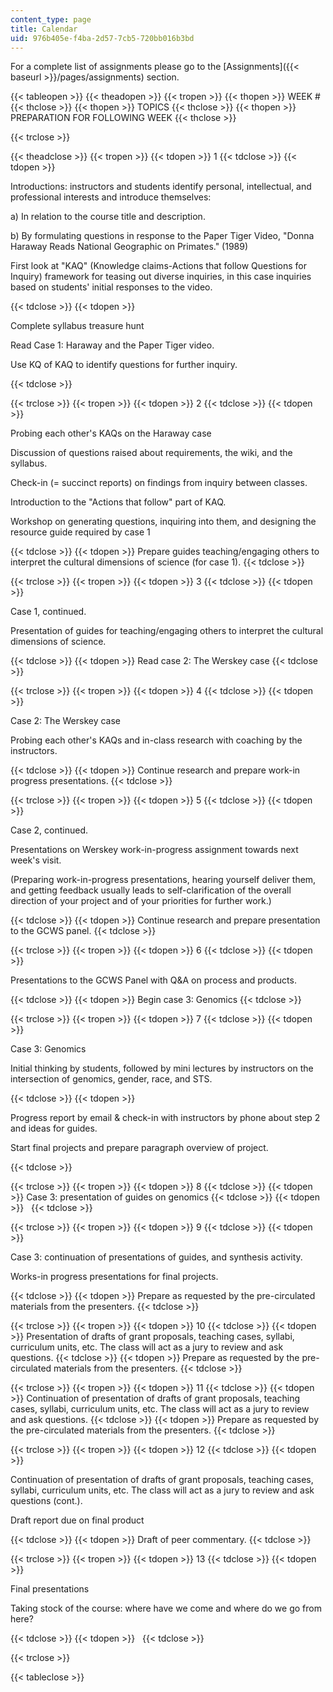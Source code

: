 ```yaml
---
content_type: page
title: Calendar
uid: 976b405e-f4ba-2d57-7cb5-720bb016b3bd
---
```


For a complete list of assignments please go to the [Assignments]({{< baseurl >}}/pages/assignments) section.

{{< tableopen >}}
{{< theadopen >}}
{{< tropen >}}
{{< thopen >}}
WEEK #
{{< thclose >}}
{{< thopen >}}
TOPICS
{{< thclose >}}
{{< thopen >}}
PREPARATION FOR FOLLOWING WEEK
{{< thclose >}}

{{< trclose >}}

{{< theadclose >}}
{{< tropen >}}
{{< tdopen >}}
1
{{< tdclose >}}
{{< tdopen >}}


Introductions: instructors and students identify personal, intellectual, and professional interests and introduce themselves:

a) In relation to the course title and description.

b) By formulating questions in response to the Paper Tiger Video, "Donna Haraway Reads National Geographic on Primates." (1989)

First look at "KAQ" (Knowledge claims-Actions that follow Questions for Inquiry) framework for teasing out diverse inquiries, in this case inquiries based on students' initial responses to the video.


{{< tdclose >}}
{{< tdopen >}}


Complete syllabus treasure hunt

Read Case 1: Haraway and the Paper Tiger video.

Use KQ of KAQ to identify questions for further inquiry.


{{< tdclose >}}

{{< trclose >}}
{{< tropen >}}
{{< tdopen >}}
2
{{< tdclose >}}
{{< tdopen >}}


Probing each other's KAQs on the Haraway case

Discussion of questions raised about requirements, the wiki, and the syllabus.

Check-in (= succinct reports) on findings from inquiry between classes.

Introduction to the "Actions that follow" part of KAQ.

Workshop on generating questions, inquiring into them, and designing the resource guide required by case 1


{{< tdclose >}}
{{< tdopen >}}
Prepare guides teaching/engaging others to interpret the cultural dimensions of science (for case 1).
{{< tdclose >}}

{{< trclose >}}
{{< tropen >}}
{{< tdopen >}}
3
{{< tdclose >}}
{{< tdopen >}}


Case 1, continued.

Presentation of guides for teaching/engaging others to interpret the cultural dimensions of science.


{{< tdclose >}}
{{< tdopen >}}
Read case 2: The Werskey case
{{< tdclose >}}

{{< trclose >}}
{{< tropen >}}
{{< tdopen >}}
4
{{< tdclose >}}
{{< tdopen >}}


Case 2: The Werskey case

Probing each other's KAQs and in-class research with coaching by the instructors.


{{< tdclose >}}
{{< tdopen >}}
Continue research and prepare work-in progress presentations.
{{< tdclose >}}

{{< trclose >}}
{{< tropen >}}
{{< tdopen >}}
5
{{< tdclose >}}
{{< tdopen >}}


Case 2, continued.

Presentations on Werskey work-in-progress assignment towards next week's visit.

(Preparing work-in-progress presentations, hearing yourself deliver them, and getting feedback usually leads to self-clarification of the overall direction of your project and of your priorities for further work.)


{{< tdclose >}}
{{< tdopen >}}
Continue research and prepare presentation to the GCWS panel.
{{< tdclose >}}

{{< trclose >}}
{{< tropen >}}
{{< tdopen >}}
6
{{< tdclose >}}
{{< tdopen >}}


Presentations to the GCWS Panel with Q&A on process and products.


{{< tdclose >}}
{{< tdopen >}}
Begin case 3: Genomics
{{< tdclose >}}

{{< trclose >}}
{{< tropen >}}
{{< tdopen >}}
7
{{< tdclose >}}
{{< tdopen >}}


Case 3: Genomics

Initial thinking by students, followed by mini lectures by instructors on the intersection of genomics, gender, race, and STS.


{{< tdclose >}}
{{< tdopen >}}


Progress report by email & check-in with instructors by phone about step 2 and ideas for guides.

Start final projects and prepare paragraph overview of project.


{{< tdclose >}}

{{< trclose >}}
{{< tropen >}}
{{< tdopen >}}
8
{{< tdclose >}}
{{< tdopen >}}
Case 3: presentation of guides on genomics
{{< tdclose >}}
{{< tdopen >}}
 
{{< tdclose >}}

{{< trclose >}}
{{< tropen >}}
{{< tdopen >}}
9
{{< tdclose >}}
{{< tdopen >}}


Case 3: continuation of presentations of guides, and synthesis activity.

Works-in progress presentations for final projects.


{{< tdclose >}}
{{< tdopen >}}
Prepare as requested by the pre-circulated materials from the presenters.
{{< tdclose >}}

{{< trclose >}}
{{< tropen >}}
{{< tdopen >}}
10
{{< tdclose >}}
{{< tdopen >}}
Presentation of drafts of grant proposals, teaching cases, syllabi, curriculum units, etc. The class will act as a jury to review and ask questions.
{{< tdclose >}}
{{< tdopen >}}
Prepare as requested by the pre-circulated materials from the presenters.
{{< tdclose >}}

{{< trclose >}}
{{< tropen >}}
{{< tdopen >}}
11
{{< tdclose >}}
{{< tdopen >}}
Continuation of presentation of drafts of grant proposals, teaching cases, syllabi, curriculum units, etc. The class will act as a jury to review and ask questions.
{{< tdclose >}}
{{< tdopen >}}
Prepare as requested by the pre-circulated materials from the presenters.
{{< tdclose >}}

{{< trclose >}}
{{< tropen >}}
{{< tdopen >}}
12
{{< tdclose >}}
{{< tdopen >}}


Continuation of presentation of drafts of grant proposals, teaching cases, syllabi, curriculum units, etc. The class will act as a jury to review and ask questions (cont.).

Draft report due on final product


{{< tdclose >}}
{{< tdopen >}}
Draft of peer commentary.
{{< tdclose >}}

{{< trclose >}}
{{< tropen >}}
{{< tdopen >}}
13
{{< tdclose >}}
{{< tdopen >}}


Final presentations

Taking stock of the course: where have we come and where do we go from here?


{{< tdclose >}}
{{< tdopen >}}
 
{{< tdclose >}}

{{< trclose >}}

{{< tableclose >}}